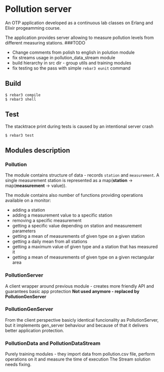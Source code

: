 Pollution server
=====

An OTP application developed as a continuous lab classes on Erlang and Elixir progeamming course.

The application provides server allowing to measure pollution levels from different measuring stations. 
###TODO

* Change comments from polish to english in polution module
* fix streams usage in pollution_data_stream module
* build hierarchy in src dir - group utils and training modules
* fix testing so the pass with simple `rebar3 eunit` command


Build
-----

    $ rebar3 compile
    $ rebar3 shell


Test
-----
The stacktrace print during tests is caused by an intentional server crash

    $ rebar3 test


## Modules description
### Pollution
The module contains structure of data - records `station` and `measurement`.
A single measurement station is represented as a map(**station** -> map(**measurement** -> value)).

The module contains also number of functions providing operations available on a monitor:
* adding a station
* adding a measurement value to a specific station
* removing a specific measurement
* getting a specific value depending on station and measurement parameters
* getting a mean of measurements of given type on a given station
* getting a daily mean from all stations
* getting a maximum value of given type and a station that has measured it
* getting a mean of measurements of given type on a given rectangular area

### PollutionServer
A client wrapper around previous module - creates more friendly API and guarantees basic app protection
**Not used anymore - replaced by PollutionGenServer**

### PollutionGenServer
From the client perspective basicly identical funcionality as PollutionServer, but it implements gen_server behaviour 
and because of that it delivers better application protection.

### PollutionData and PollutionDataStream
Purely training modules - they import data from pollution.csv file, perform operations on it and measure the time of execution
The Stream solution needs fixing.



